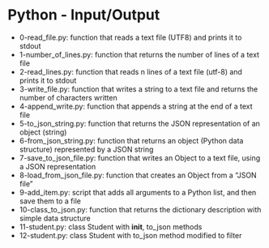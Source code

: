 # Python - Input/Output
* 0-read_file.py: function that reads a text file (UTF8) and prints it to stdout
* 1-number_of_lines.py: function that returns the number of lines of a text file
* 2-read_lines.py: function that reads n lines of a text file (utf-8) and prints it to stdout
* 3-write_file.py: function that writes a string to a text file and returns the number of characters written
* 4-append_write.py: function that appends a string at the end of a text file
* 5-to_json_string.py: function that returns the JSON representation of an object (string)
* 6-from_json_string.py: function that returns an object (Python data structure) represented by a JSON string
* 7-save_to_json_file.py: function that writes an Object to a text file, using a JSON representation
* 8-load_from_json_file.py: function that creates an Object from a “JSON file”
* 9-add_item.py: script that adds all arguments to a Python list, and then save them to a file
* 10-class_to_json.py: function that returns the dictionary description with simple data structure
* 11-student.py: class Student with __init__, to_json methods
* 12-student.py: class Student with to_json method modified to filter
